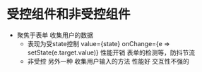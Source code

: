 # 受控组件和非受控组件

- 聚焦于表单 收集用户的数据
     - 表现为受state控制
     value={state} onChange={e => setState(e.target.value)}
     性能开销 表单的检测等，防抖节流
     - 非受控
     另外一种 收集用户输入的方法
     性能好 交互性不强的